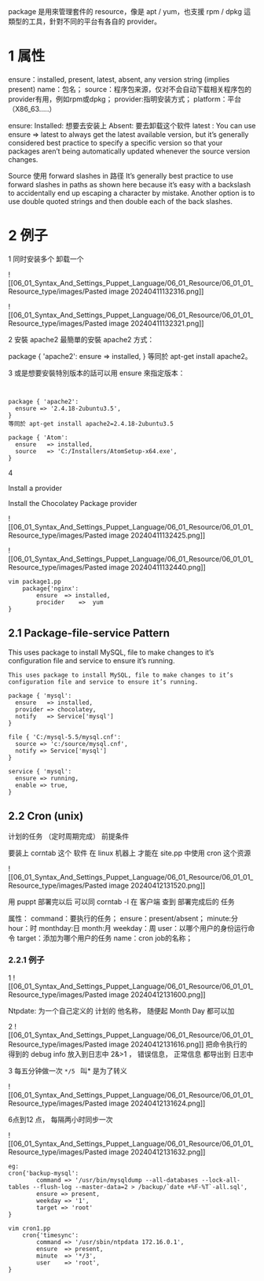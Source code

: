 

package 是用來管理套件的 resource，像是 apt / yum，也支援 rpm / dpkg 這類型的工具，針對不同的平台有各自的 provider。

# 1 属性

ensure：installed, present, latest, absent, any version string (implies present)
name：包名；
source：程序包来源，仅对不会自动下载相关程序包的provider有用，例如rpm或dpkg；
provider:指明安装方式；
platform：平台（X86_63…..）


ensure: 
Installed: 想要去安装上
Absent: 要去卸载这个软件 
latest : You can use ensure => latest to always get the latest available version, but it’s generally considered best practice to specify a specific version so that your packages aren’t being automatically updated whenever the source version changes.


Source
使用 forward slashes in 路径 
It’s generally best practice to use forward slashes in paths as shown here because it’s easy with a backslash to accidentally end up escaping a character by mistake. Another option is to use double quoted strings and then double each of the back slashes.


# 2 例子


1
同时安装多个
卸载一个 

![[06_01_Syntax_And_Settings_Puppet_Language/06_01_Resource/06_01_01_Resource_type/images/Pasted image 20240411132316.png]]

![[06_01_Syntax_And_Settings_Puppet_Language/06_01_Resource/06_01_01_Resource_type/images/Pasted image 20240411132321.png]]


2
安裝 apache2 
最簡單的安裝 apache2 方式：

package { 'apache2':
  ensure => installed,
}
等同於 apt-get install apache2。

3
或是想要安裝特別版本的話可以用 ensure 來指定版本：



```


package { 'apache2': 
  ensure => '2.4.18-2ubuntu3.5',
}
等同於 apt-get install apache2=2.4.18-2ubuntu3.5

package { 'Atom':
  ensure   => installed,
  source   => 'C:/Installers/AtomSetup-x64.exe',
}
```



4

Install a provider 

Install the Chocolatey Package provider 


![[06_01_Syntax_And_Settings_Puppet_Language/06_01_Resource/06_01_01_Resource_type/images/Pasted image 20240411132425.png]]

![[06_01_Syntax_And_Settings_Puppet_Language/06_01_Resource/06_01_01_Resource_type/images/Pasted image 20240411132440.png]]

```
vim package1.pp
	package{'nginx':
   		ensure  => installed,
    	procider    =>  yum
}
```



## 2.1 Package-file-service Pattern
This uses package to install MySQL, file to make changes to it’s configuration file and service to ensure it’s running.

```puppet
This uses package to install MySQL, file to make changes to it’s configuration file and service to ensure it’s running.

package { 'mysql':
  ensure   => installed,
  provider => chocolatey,
  notify   => Service['mysql']
}

file { 'C:/mysql-5.5/mysql.cnf':
  source => 'c:/source/mysql.cnf',
  notify => Service['mysql']
}

service { 'mysql':
  ensure => running,
  enable => true,
}
```



## 2.2 Cron (unix)

计划的任务 （定时周期完成）
前提条件

要装上 corntab 这个 软件 在 linux 机器上
才能在 site.pp 中使用 cron 这个资源

![[06_01_Syntax_And_Settings_Puppet_Language/06_01_Resource/06_01_01_Resource_type/images/Pasted image 20240412131520.png]]


用 puppt 部署完以后
可以同 corntab -l 在 客户端 查到 部署完成后的 任务 

属性：
   command：要执行的任务；
    ensure：present/absent；
    minute:分
    hour：时
    monthday:日
    month:月
    weekday：周
    user：以哪个用户的身份运行命令
    target：添加为哪个用户的任务
    name：cron job的名称；

### 2.2.1 例子
1 
![[06_01_Syntax_And_Settings_Puppet_Language/06_01_Resource/06_01_01_Resource_type/images/Pasted image 20240412131600.png]]

Ntpdate: 为一个自己定义的 计划的 他名称， 随便起
Month
Day 都可以加 

2 
![[06_01_Syntax_And_Settings_Puppet_Language/06_01_Resource/06_01_01_Resource_type/images/Pasted image 20240412131616.png]]
把命令执行的 得到的 debug info 放入到日志中 
2&>1 ， 错误信息， 正常信息 都导出到 日志中 


3 每五分钟做一次
`*/5 `
叫* 是为了转义

![[06_01_Syntax_And_Settings_Puppet_Language/06_01_Resource/06_01_01_Resource_type/images/Pasted image 20240412131624.png]]



6点到12 点， 每隔两小时同步一次  

![[06_01_Syntax_And_Settings_Puppet_Language/06_01_Resource/06_01_01_Resource_type/images/Pasted image 20240412131632.png]]

```
eg:
cron{'backup-mysql':
        command => '/usr/bin/mysqldump --all-databases --lock-all-tables --flush-log --master-data=2 > /backup/`date +%F-%T`-all.sql',
        ensure => present,
        weekday => '1',
        target => 'root'
}
```


```
vim cron1.pp
	cron{'timesync':
    	command => '/usr/sbin/ntpdata 172.16.0.1',
    	ensure  => present,
    	minute  => '*/3',
    	user    => 'root',
}
```


